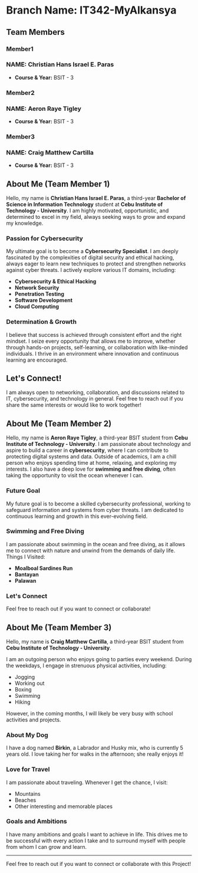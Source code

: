 # Branch Name: IT342-MyAlkansya

## Team Members

### Member1
### NAME: Christian Hans Israel E. Paras
- **Course & Year:** BSIT - 3

### Member2
### NAME: Aeron Raye Tigley
- **Course & Year:** BSIT - 3

### Member3
### NAME: Craig Matthew Cartilla
- **Course & Year:** BSIT - 3


## About Me (Team Member 1)

Hello, my name is **Christian Hans Israel E. Paras**, a third-year **Bachelor of Science in Information Technology** student at **Cebu Institute of Technology - University**. I am highly motivated, opportunistic, and determined to excel in my field, always seeking ways to grow and expand my knowledge.

### Passion for Cybersecurity
My ultimate goal is to become a **Cybersecurity Specialist**. I am deeply fascinated by the complexities of digital security and ethical hacking, always eager to learn new techniques to protect and strengthen networks against cyber threats. I actively explore various IT domains, including:

- **Cybersecurity & Ethical Hacking**
- **Network Security**
- **Penetration Testing**
- **Software Development**
- **Cloud Computing**

### Determination & Growth
I believe that success is achieved through consistent effort and the right mindset. I seize every opportunity that allows me to improve, whether through hands-on projects, self-learning, or collaboration with like-minded individuals. I thrive in an environment where innovation and continuous learning are encouraged.

## Let's Connect!
I am always open to networking, collaboration, and discussions related to IT, cybersecurity, and technology in general. Feel free to reach out if you share the same interests or would like to work together!


## About Me (Team Member 2)

Hello, my name is **Aeron Raye Tigley**, a third-year BSIT student from **Cebu Institute of Technology - University**. I am passionate about technology and aspire to build a career in **cybersecurity**, where I can contribute to protecting digital systems and data. Outside of academics, I am a chill person who enjoys spending time at home, relaxing, and exploring my interests. I also have a deep love for **swimming and free diving**, often taking the opportunity to visit the ocean whenever I can.

### Future Goal
My future goal is to become a skilled cybersecurity professional, working to safeguard information and systems from cyber threats. I am dedicated to continuous learning and growth in this ever-evolving field.

### Swimming and Free Diving
I am passionate about swimming in the ocean and free diving, as it allows me to connect with nature and unwind from the demands of daily life. 
Things I Visited:
- **Moalboal Sardines Run** 
- **Bantayan** 
- **Palawan** 

### Let's Connect
Feel free to reach out if you want to connect or collaborate!

## About Me (Team Member 3)

Hello, my name is **Craig Matthew Cartilla**, a third-year BSIT student from **Cebu Institute of Technology - University**. 

I am an outgoing person who enjoys going to parties every weekend. During the weekdays, I engage in strenuous physical activities, including:

- Jogging
- Working out
- Boxing
- Swimming
- Hiking

However, in the coming months, I will likely be very busy with school activities and projects.

### About My Dog
I have a dog named **Birkin**, a Labrador and Husky mix, who is currently 5 years old. I love taking her for walks in the afternoon; she really enjoys it!

### Love for Travel
I am passionate about traveling. Whenever I get the chance, I visit:

- Mountains
- Beaches
- Other interesting and memorable places

### Goals and Ambitions
I have many ambitions and goals I want to achieve in life. This drives me to be successful with every action I take and to surround myself with people from whom I can grow and learn.

---

Feel free to reach out if you want to connect or collaborate with this Project!

